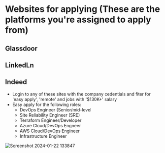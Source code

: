 # Websites for applying (These are the platforms you're assigned to apply from)
## Glassdoor
## LinkedLn
## Indeed
* Login to any of these sites with the company cedentials and fiter for 'easy apply', 'remote' and jobs with '$130K+' salary
* Easy apply for the following roles:
   * DevOps Engineer (Senior/mid-level
   * Site Reliability Engineer (SRE)
   * Terraform Engineer/Developer
   * Azure Cloud/DevOps Engneer
   * AWS Cloud/DevOps Engineer
   * Infrastructure Engineer

![Screenshot 2024-01-22 133847](https://github.com/RubyNketia/Job-Search-Resource-Test/assets/114700921/cf5c97c2-0ddf-4117-955d-ee25b4ee90e1)

